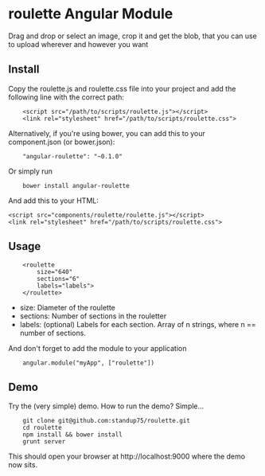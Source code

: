 roulette Angular Module
========================

Drag and drop or select an image, crop it and get the blob, that you can use to upload wherever and however you want

Install
-------

Copy the roulette.js and roulette.css file into your project and add the following line with the correct path:

		<script src="/path/to/scripts/roulette.js"></script>
		<link rel="stylesheet" href="/path/to/scripts/roulette.css">


Alternatively, if you're using bower, you can add this to your component.json (or bower.json):

		"angular-roulette": "~0.1.0"

Or simply run

		bower install angular-roulette

And add this to your HTML:

    <script src="components/roulette/roulette.js"></script>
    <link rel="stylesheet" href="/path/to/scripts/roulette.css">


Usage
-----
		<roulette
			size="640"
			sections="6"
			labels="labels">
		</roulette>

- size: Diameter of the roulette
- sections: Number of sections in the rouletter
- labels: (optional) Labels for each section. Array of n strings, where n == number of sections.

And don't forget to add the module to your application

		angular.module("myApp", ["roulette"])

Demo
----

Try the (very simple) demo. How to run the demo? Simple...

		git clone git@github.com:standup75/roulette.git
		cd roulette
		npm install && bower install
		grunt server

This should open your browser at http://localhost:9000 where the demo now sits.
